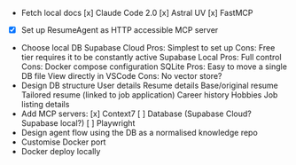 - Fetch local docs
    [x] Claude Code 2.0
    [x] Astral UV
    [x] FastMCP
- [x] Set up ResumeAgent as HTTP accessible MCP server
- Choose local DB
    Supabase Cloud
        Pros:
            Simplest to set up
        Cons:
            Free tier requires it to be constantly active
    Supabase Local
        Pros:
            Full control
        Cons: 
            Docker compose configuration
    SQLite
        Pros:
            Easy to move a single DB file
            View directly in VSCode
        Cons:
            No vector store?
- Design DB structure
    User details
    Resume details
        Base/original resume
        Tailored resume (linked to job application)
    Career history
    Hobbies
    Job listing details
- Add MCP servers:
    [x] Context7 
    [ ] Database (Supabase Cloud? Supabase local?)
    [ ] Playwright
- Design agent flow using the DB as a normalised knowledge repo
- Customise Docker port
- Docker deploy locally